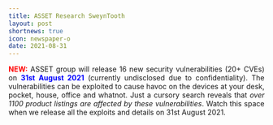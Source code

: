 ```yaml
---
title: ASSET Research SweynTooth
layout: post
shortnews: true
icon: newspaper-o
date: 2021-08-31
---
```

<p style="text-align:justify">
<font color="red"><b>NEW:</b></font>
ASSET group will release 16 new security vulnerabilities (20+ CVEs) on 
<font color="blue"><b>31st August 2021</b></font> (currently undisclosed 
due to confidentiality). The vulnerabilities can be exploited to cause 
havoc on the devices at your desk, pocket, house, office and whatnot. 
Just a cursory search reveals that <i>over 1100 product listings are affected 
by these vulnerabilities</i>. Watch this space when we release all the exploits 
and details on 31st August 2021. 
</p>
